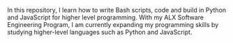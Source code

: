 In this repository, I learn how to write Bash scripts, code and build in Python and JavaScript for higher level programming.
With my ALX Software Engineering Program, I am currently expanding my programming skills by studying higher-level languages such as Python and JavaScript.
